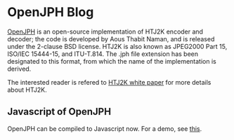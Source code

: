 # OpenJPH Blog

[OpenJPH](https://github.com/aous72/OpenJPH) is an open-source implementation of HTJ2K encoder and decoder; the code is developed by Aous Thabit Naman, and is released under the 2-clause BSD license.  HTJ2K is also known as JPEG2000 Part 15, ISO/IEC 15444-15, and ITU-T.814. The .jph file extension has been designated to this format, from which the name of the implementation is derived.

The interested reader is refered to [HTJ2K white paper](https://kakadusoftware.com/wp-content/uploads/2019/09/HTJ2K-White-Paper.pdf) for more details about HTJ2K.

## Javascript of OpenJPH

OpenJPH can be compiled to Javascript now.  For a demo, see [this](javascript/demo.html).
